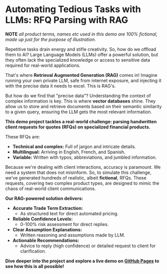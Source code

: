 # Automating Tedious Tasks with LLMs: RFQ Parsing with RAG

**NOTE** *all product terms, names etc used in this demo are 100% fictional, made up just for the purpose of illustration.*

Repetitive tasks drain energy and stifle creativity. So, how do we offload them to AI? Large Language Models (LLMs) offer a powerful solution, but they often lack the specialized knowledge or access to sensitive data required for real-world applications.

That's where **Retrieval Augmented Generation (RAG)** comes in! Imagine running your own private LLM, safe from internet exposure, and injecting it with the precise data it needs to excel. This is RAG's.

But how do we find that "precise data"? Understanding the context of complex information is key. This is where **vector databases** shine. They allow us to store and retrieve documents based on their semantic similarity to a given query, ensuring the LLM gets the most relevant information.

**This demo project tackles a real-world challenge: parsing handwritten client requests for quotes (RFQs) on specialized financial products.**

These RFQs are:

* **Technical and complex:** Full of jargon and intricate details.
* **Multilingual:** Arriving in English, French, and Spanish.
* **Variable:** Written with typos, abbreviations, and jumbled information.

Because we're dealing with client interactions, accuracy is paramount. We need a system that does not misinform. So, to simulate this challenge, we've generated hundreds of realistic, albeit **fictional**, RFQs. These requests, covering two complex product types, are designed to mimic the chaos of real-world client communications.

**Our RAG-powered solution delivers:**

* **Accurate Trade Term Extraction:**
    * As structured text for direct automated pricing.
* **Reliable Confidence Levels:**
    * 0-100% risk assessment for direct replies.
* **Clear Assumption Explanations:**
    * Written reasoning and assumptions made by LLM.
* **Actionable Recommendations:**
    * Advice to reply (high confidence) or detailed request to client for clarification.

**Dive deeper into the project and explore a live demo on [GitHub Pages](https://parrisma.github.io/rfq-rag/) to see how this is all possible!**